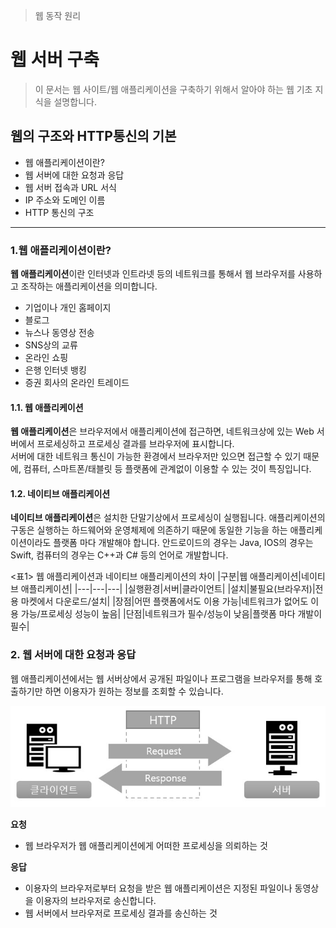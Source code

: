 > 웹 동작 원리<br>

# 웹 서버 구축

> 이 문서는 웹 사이트/웹 애플리케이션을 구축하기 위해서 알아야 하는 웹 기초 지식을 설명합니다.<br>

## 웹의 구조와 HTTP통신의 기본

- 웹 애플리케이션이란?
- 웹 서버에 대한 요청과 응답
- 웹 서버 접속과 URL 서식
- IP 주소와 도메인 이름
- HTTP 통신의 구조

---
### 1.웹 애플리케이션이란?

**웹 애플리케이션**이란 인터넷과 인트라넷 등의 네트워크를 통해서 웹 브라우저를 사용하고 조작하는 애플리케이션을 의미합니다.

- 기업이나 개인 홈페이지
- 블로그
- 뉴스나 동영상 전송
- SNS상의 교류
- 온라인 쇼핑
- 은행 인터넷 뱅킹
- 증권 회사의 온라인 트레이드

#### 1.1. 웹 애플리케이션 

**웹 애플리케이션**은 브라우저에서 애플리케이션에 접근하면, 네트워크상에 있는 Web 서버에서 프로세싱하고 프로세싱 결과를 브라우저에 표시합니다.  
서버에 대한 네트워크 통신이 가능한 환경에서 브라우저만 있으면 접근할 수 있기 때문에, 컴퓨터, 스마트폰/태블릿 등 플랫폼에 관계없이 이용할 수 있는 것이 특징입니다.  

#### 1.2. 네이티브 애플리케이션

**네이티브 애플리케이션**은 설치한 단말기상에서 프로세싱이 실행됩니다.  애플리케이션의 구동은 실행하는 하드웨어와 운영체제에 의존하기 때문에 동일한 기능을 하는 애플리케이션이라도 플랫폼 마다 개발해야 합니다.
안드로이드의 경우는 Java, IOS의 경우는 Swift, 컴퓨터의 경우는 C++과 C# 등의 언어로 개발합니다.

<표1> 웹 애플리케이션과 네이티브 애플리케이션의 차이
|구분|웹 애플리케이션|네이티브 애플리케이션|
|---|---|---|
|실행환경|서버|클라이언트|
|설치|불필요(브라우저)|전용 마켓에서 다운로드/설치|
|장점|어떤 플랫폼에서도 이용 가능|네트워크가 없어도 이용 가능/프로세싱 성능이 높음|
|단점|네트워크가 필수/성능이 낮음|플랫폼 마다 개발이 필수|



### 2. 웹 서버에 대한 요청과 응답

웹 애플리케이션에서는 웹 서버상에서 공개된 파일이나 프로그램을 브라우저를 통해 호출하기만 하면 이용자가 원하는 정보를 조회할 수 있습니다.

![웹서버동작원리](./web-01-fig1.jpg)

**요청**
  - 웹 브라우저가 웹 애플리케이션에게 어떠한 프로세싱을 의뢰하는 것
  
**응답**
  - 이용자의 브라우저로부터 요청을 받은 웹 애플리케이션은 지정된 파일이나 동영상을 이용자의 브라우저로 송신합니다.
  - 웹 서버에서 브라우저로 프로세싱 결과를 송신하는 것







